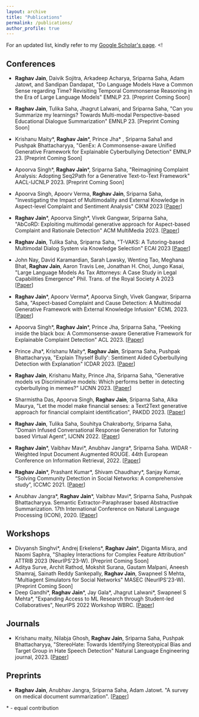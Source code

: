 ```yaml
---
layout: archive
title: "Publications"
permalink: /publications/
author_profile: true
---
```


For an updated list, kindly refer to my [Google Scholar's page](https://scholar.google.com/citations??hl=en&user=bpxs0sIAAAAJ).
<!
## Conferences

* **Raghav Jain**, Daivik Sojitra, Arkadeep Acharya, Sriparna Saha, Adam Jatowt, and Sandipan Dandapat, "Do Language Models Have a Common Sense regarding Time? Revisiting Temporal Commonsense Reasoning in the Era of Large Language Models" EMNLP 23. \[Preprint Coming Soon\]
* **Raghav Jain**, Tulika Saha, Jhagrut Lalwani, and Sriparna Saha, "Can you Summarize my learnings? Towards Multi-modal Perspective-based Educational Dialogue Summarization" EMNLP 23. \[Preprint Coming Soon\]
* Krishanu Maity\*, **Raghav Jain**\*, Prince Jha\* , Sriparna Saha1 and Pushpak Bhattacharyya, "GenEx: A Commonsense-aware Unified Generative Framework for Explainable Cyberbullying Detection" EMNLP 23. \[Preprint Coming Soon\]
  
* Apoorva Singh\*, **Raghav Jain**\*, Sriparna Saha, "Reimagining Complaint Analysis: Adopting Seq2Path for a Generative Text-to-Text Framework" AACL-IJCNLP 2023. \[Preprint Coming Soon\]

* Apoorva Singh, Apoorv Verma, **Raghav Jain**, Sriparna Saha, "Investigating the Impact of Multimodality and External
Knowledge in Aspect-level Complaint and Sentiment Analysis" CIKM 2023 \[[Paper](https://dl.acm.org/doi/10.1145/3583780.3614937/)\]

* **Raghav Jain**\*, Apoorva Singh\*, Vivek Gangwar, Sriparna Saha, "AbCoRD: Exploiting multimodal generative approach for Aspect-based Complaint and Rationale Detection" ACM MultiMedia 2023. \[[Paper](https://dl.acm.org/doi/10.1145/3581783.3613776/)\]

* **Raghav Jain**, Tulika Saha, Sriparna Saha, "T-VAKS: A Tutoring-based Multimodal Dialog System via Knowledge Selection" ECAI 2023  \[[Paper](https://www.researchgate.net/publication/374324622_T-VAKS_A_Tutoring-Based_Multimodal_Dialog_System_via_Knowledge_Selection)\]

* John Nay, David Karamardian, Sarah Lawsky, Wenting Tao, Meghana Bhat, **Raghav Jain**, Aaron Travis Lee, Jonathan H. Choi, Jungo Kasai,  "Large Language Models As Tax Attorneys: A Case Study in Legal Capabilities Emergence" Phil. Trans. of the Royal Society A 2023  \[[Paper](https://arxiv.org/abs/2306.07075)\]

* **Raghav Jain**\*, Apoorv Verma\*, Apoorva Singh, Vivek Gangwar, Sriparna Saha, "Aspect-based Complaint and Cause Detection: A Multimodal Generative Framework with External Knowledge Infusion" ECML 2023. \[[Paper](https://www.springerprofessional.de/aspect-based-complaint-and-cause-detection-a-multimodal-generati/26052040)\]

* Apoorva Singh\*, **Raghav Jain**\*, Prince Jha, Sriparna Saha, "Peeking inside the black box: A Commonsense-aware Generative Framework for Explainable Complaint Detection" ACL 2023. \[[Paper](https://aclanthology.org/2023.acl-long.404/)\]

* Prince Jha\*, Krishanu Maity\*, **Raghav Jain**, Sriparna Saha, Pushpak Bhattacharyya, "Explain Thyself Bully': Sentiment Aided Cyberbullying Detection with Explanation" ICDAR 2023. \[[Paper](https://link.springer.com/chapter/10.1007/978-3-031-41682-8_9)\]

* **Raghav Jain**, Krishanu Maity, Prince Jha, Sriparna Saha, "Generative models vs Discriminative models: Which performs better in detecting cyberbullying in memes?" IJCNN 2023. \[[Paper](https://ieeexplore.ieee.org/document/10191363/)\]

* Sharmistha Das, Apoorva Singh, **Raghav Jain**, Sriparna Saha, Alka Maurya, "Let the model make financial senses: a Text2Text generative approach for financial complaint identification", PAKDD 2023. \[[Paper](https://link.springer.com/chapter/10.1007/978-3-031-33380-4_5)\]

* **Raghav Jain**, Tulika Saha, Souhitya Chakraborty, Sriparna Saha, ”Domain Infused Conversational Response
Generation for Tutoring based Virtual Agent”, IJCNN 2022. \[[Paper](https://ieeexplore.ieee.org/document/9892890/)]

* **Raghav Jain**\*, Vaibhav Mavi\*, Anubhav Jangra*, Sriparna Saha. WIDAR - Weighted Input Document Augmented ROUGE. 44th European Conference on Information Retrieval, 2022. \[[Paper](https://arxiv.org/abs/2201.09282)\]

* **Raghav Jain**\*, Prashant Kumar\*, Shivam Chaudhary\*, Sanjay Kumar, “Solving Community Detection in Social Networks: A comprehensive study”, ICCMC 2021. \[[Paper](https://ieeexplore.ieee.org/document/9418412)]

* Anubhav Jangra\*, **Raghav Jain**\*, Vaibhav Mavi\*, Sriparna Saha, Pushpak Bhattacharyya. Semantic Extractor-Paraphraser based Abstractive Summarization. 17th International Conference on Natural Language Processing (ICON), 2020. \[[Paper](https://arxiv.org/abs/2105.01296)\]

## Workshops

* Divyansh Singhvi\*, Andrej Erkelens\*, **Raghav Jain**\*, Diganta Misra, and Naomi Saphra, "Shapley Interactions for Complex Feature Attribution" ATTRIB 2023 (NeurIPS'23-W). \[Preprint Coming Soon\]
* Aditya Surve, Archit Rathod, Mokshit Surana, Gautam Malpani, Aneesh Shamraj, Sainath Reddy Sankepally, **Raghav Jain**, Swapneel S Mehta, "Multiagent Simulators for Social Networks" MASEC (NeurIPS'23-W).\[Preprint Coming Soon\]
* Deep Gandhi*, **Raghav Jain**\*, Jay Gala*, Jhagrut Lalwani*, Swapneel S Mehta*, "Expanding Access to ML Research through Student-led Collaboratives", NeurIPS 2022 Workshop WBRC. \[[Paper](https://openreview.net/pdf?id=YBk2jG7MEaX)\]

## Journals

* Krishanu maity, Nilabja Ghosh, **Raghav Jain**, Sriparna Saha, Pushpak Bhattacharyya,  "StereoHate: Towards Identifying Stereotypical Bias and Target Group in Hate Speech Detection" Natural Language Engineering journal, 2023. \[[Paper](https://www.cse.iitb.ac.in/~pb/papers/nle23-stereohate.pdf)\]

## Preprints

* **Raghav Jain**, Anubhav Jangra, Sriparna Saha, Adam Jatowt. "A survey on medical document summarization". \[[Paper](https://arxiv.org/abs/2212.01669)\]



\* - equal contribution
>



